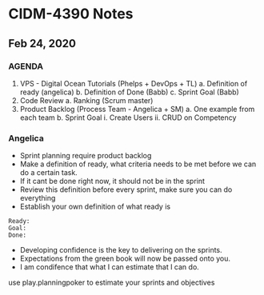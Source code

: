 # CIDM-4390 Notes
## Feb 24, 2020


### AGENDA
1. VPS - Digital Ocean Tutorials (Phelps + DevOps + TL)
    a. Definition of ready (angelica)
    b. Definition of Done (Babb)
    c. Sprint Goal (Babb)
2. Code Review
    a. Ranking (Scrum master)
3. Product Backlog (Process Team - Angelica + SM)
    a. One example from each team
    b. Sprint Goal
        i. Create Users
        ii. CRUD on Competency

### Angelica
- Sprint planning require product backlog
- Make a definition of ready, what criteria needs to be met before we can do a certain task. 
- If it cant be done right now, it should not be in the sprint
- Review this definition before every sprint, make sure you can do everything 
- Establish your own definition of what ready is
```
Ready:
Goal: 
Done:
```
- Developing confidence is the key to delivering on the sprints.
- Expectations from the green book will now be passed onto you.
- I am condifence that what I can estimate that I can do. 

use play.planningpoker to estimate your sprints and objectives
